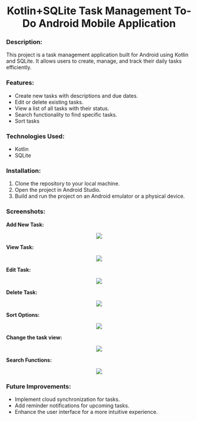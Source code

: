 <h1 align="center">Kotlin+SQLite Task Management To-Do Android Mobile Application</h1>

### Description:
This project is a task management application built for Android using Kotlin and SQLite. It allows users to create, manage, and track their daily tasks efficiently.

### Features:
- Create new tasks with descriptions and due dates.
- Edit or delete existing tasks.
- View a list of all tasks with their status.
- Search functionality to find specific tasks.
- Sort tasks

### Technologies Used:
- Kotlin
- SQLite

### Installation:
1. Clone the repository to your local machine.
2. Open the project in Android Studio.
3. Build and run the project on an Android emulator or a physical device.

### Screenshots:
**Add New Task:**
<p align="center">
  <img src="https://github.com/imthadh-ahamed/Todo-App/assets/143585845/4b8714a8-44c2-434c-bd1d-23651dfef5e1" style="max-width: 100%; height: auto;">
</p>

**View Task:**
<p align="center">
  <img src="https://github.com/imthadh-ahamed/Todo-App/assets/143585845/ce71f6f4-6305-43b5-9643-a6ff00338d1f" style="max-width: 100%; height: auto;">
</p>

**Edit Task:**
<p align="center">
  <img src="https://github.com/imthadh-ahamed/Todo-App/assets/143585845/2f3d5f0e-4457-4608-b79c-dab9c78565de" style="max-width: 100%; height: auto;">
</p>

**Delete Task:**
<p align="center">
  <img src="https://github.com/imthadh-ahamed/Todo-App/assets/143585845/a23ead37-bf83-43ea-bb4b-0e72bc94670d" style="max-width: 100%; height: auto;">
</p>

**Sort Options:**
<p align="center">
  <img src="https://github.com/imthadh-ahamed/Todo-App/assets/143585845/a6d5d593-b754-419f-88c4-ab4d323fb615" style="max-width: 100%; height: auto;">
</p>

**Change the task view:**
<p align="center">
  <img src="https://github.com/imthadh-ahamed/Todo-App/assets/143585845/6e245994-e9ab-4674-b651-323844d9fc5c" style="max-width: 100%; height: auto;">
</p>

**Search Functions:**
<p align="center">
  <img src="https://github.com/imthadh-ahamed/Todo-App/assets/143585845/f1053df8-4667-42e5-85e1-5b366930f17b" style="max-width: 100%; height: auto;">
</p>

### Future Improvements:
- Implement cloud synchronization for tasks.
- Add reminder notifications for upcoming tasks.
- Enhance the user interface for a more intuitive experience.
